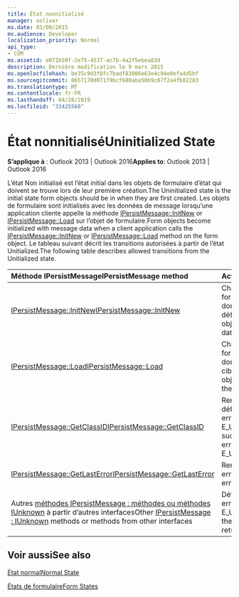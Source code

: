 ```yaml
---
title: État nonnitialisé
manager: soliver
ms.date: 03/09/2015
ms.audience: Developer
localization_priority: Normal
api_type:
- COM
ms.assetid: e071b50f-2e75-4537-ac7b-4a2f5ebea83d
description: Dernière modification le 9 mars 2015
ms.openlocfilehash: be35c9d3f8fc7badf83086e63e4c94e0efa4d5bf
ms.sourcegitcommit: 8657170d071f9bcf680aba50b9c07f2a4fb82283
ms.translationtype: MT
ms.contentlocale: fr-FR
ms.lasthandoff: 04/28/2019
ms.locfileid: "33425560"
---
```

# <a name="uninitialized-state"></a><span data-ttu-id="d3fab-103">État nonnitialisé</span><span class="sxs-lookup"><span data-stu-id="d3fab-103">Uninitialized State</span></span>

  
  
<span data-ttu-id="d3fab-104">**S’applique à** : Outlook 2013 | Outlook 2016</span><span class="sxs-lookup"><span data-stu-id="d3fab-104">**Applies to**: Outlook 2013 | Outlook 2016</span></span> 
  
<span data-ttu-id="d3fab-105">L’état Non initialisé est l’état initial dans les objets de formulaire d’état qui doivent se trouve lors de leur première création.</span><span class="sxs-lookup"><span data-stu-id="d3fab-105">The Uninitialized state is the initial state form objects should be in when they are first created.</span></span> <span data-ttu-id="d3fab-106">Les objets de formulaire sont initialisés avec les données de message lorsqu’une application cliente appelle la méthode [IPersistMessage::InitNew](ipersistmessage-initnew.md) or [IPersistMessage::Load](ipersistmessage-load.md) sur l’objet de formulaire.</span><span class="sxs-lookup"><span data-stu-id="d3fab-106">Form objects become initialized with message data when a client application calls the [IPersistMessage::InitNew](ipersistmessage-initnew.md) or [IPersistMessage::Load](ipersistmessage-load.md) method on the form object.</span></span> <span data-ttu-id="d3fab-107">Le tableau suivant décrit les transitions autorisées à partir de l’état Unitialized.</span><span class="sxs-lookup"><span data-stu-id="d3fab-107">The following table describes allowed transitions from the Unitialized state.</span></span> 
  
|<span data-ttu-id="d3fab-108">**Méthode IPersistMessage**</span><span class="sxs-lookup"><span data-stu-id="d3fab-108">**IPersistMessage method**</span></span>|<span data-ttu-id="d3fab-109">**Action**</span><span class="sxs-lookup"><span data-stu-id="d3fab-109">**Action**</span></span>|<span data-ttu-id="d3fab-110">**Nouvel état**</span><span class="sxs-lookup"><span data-stu-id="d3fab-110">**New state**</span></span>|
|:-----|:-----|:-----|
|[<span data-ttu-id="d3fab-111">IPersistMessage::InitNew</span><span class="sxs-lookup"><span data-stu-id="d3fab-111">IPersistMessage::InitNew</span></span>](ipersistmessage-initnew.md) <br/> |<span data-ttu-id="d3fab-112">Chargez l’objet de formulaire avec les données par défaut.</span><span class="sxs-lookup"><span data-stu-id="d3fab-112">Load the form object with default data.</span></span>  <br/> |[<span data-ttu-id="d3fab-113">Normal</span><span class="sxs-lookup"><span data-stu-id="d3fab-113">Normal</span></span>](normal-state.md) <br/> |
|[<span data-ttu-id="d3fab-114">IPersistMessage::Load</span><span class="sxs-lookup"><span data-stu-id="d3fab-114">IPersistMessage::Load</span></span>](ipersistmessage-load.md) <br/> |<span data-ttu-id="d3fab-115">Chargez l’objet de formulaire avec les données du message cible.</span><span class="sxs-lookup"><span data-stu-id="d3fab-115">Load the form object with data from the target message.</span></span>  <br/> |<span data-ttu-id="d3fab-116">Normal</span><span class="sxs-lookup"><span data-stu-id="d3fab-116">Normal</span></span>  <br/> |
|[<span data-ttu-id="d3fab-117">IPersistMessage::GetClassID</span><span class="sxs-lookup"><span data-stu-id="d3fab-117">IPersistMessage::GetClassID</span></span>](ipersistmessage-getclassid.md) <br/> |<span data-ttu-id="d3fab-118">Renvoyer la réussite ou définir la dernière erreur sur et renvoyer E_UNEXPECTED.</span><span class="sxs-lookup"><span data-stu-id="d3fab-118">Return success, or set the last error to and return E_UNEXPECTED.</span></span>  <br/> |<span data-ttu-id="d3fab-119">Nonnitialisé</span><span class="sxs-lookup"><span data-stu-id="d3fab-119">Uninitialized</span></span>  <br/> |
|[<span data-ttu-id="d3fab-120">IPersistMessage::GetLastError</span><span class="sxs-lookup"><span data-stu-id="d3fab-120">IPersistMessage::GetLastError</span></span>](ipersistmessage-getlasterror.md) <br/> |<span data-ttu-id="d3fab-121">Renvoyer la dernière erreur.</span><span class="sxs-lookup"><span data-stu-id="d3fab-121">Return the last error.</span></span>  <br/> |<span data-ttu-id="d3fab-122">Nonnitialisé</span><span class="sxs-lookup"><span data-stu-id="d3fab-122">Uninitialized</span></span>  <br/> |
|<span data-ttu-id="d3fab-123">Autres [méthodes IPersistMessage : méthodes ou méthodes IUnknown](ipersistmessageiunknown.md) à partir d’autres interfaces</span><span class="sxs-lookup"><span data-stu-id="d3fab-123">Other [IPersistMessage : IUnknown](ipersistmessageiunknown.md) methods or methods from other interfaces</span></span>  <br/> |<span data-ttu-id="d3fab-124">Définissez la dernière erreur sur et renvoyez E_UNEXPECTED.</span><span class="sxs-lookup"><span data-stu-id="d3fab-124">Set the last error to and return E_UNEXPECTED.</span></span>  <br/> |<span data-ttu-id="d3fab-125">Nonnitialisé</span><span class="sxs-lookup"><span data-stu-id="d3fab-125">Uninitialized</span></span>  <br/> |
   
## <a name="see-also"></a><span data-ttu-id="d3fab-126">Voir aussi</span><span class="sxs-lookup"><span data-stu-id="d3fab-126">See also</span></span>



[<span data-ttu-id="d3fab-127">État normal</span><span class="sxs-lookup"><span data-stu-id="d3fab-127">Normal State</span></span>](normal-state.md)
  
[<span data-ttu-id="d3fab-128">États de formulaire</span><span class="sxs-lookup"><span data-stu-id="d3fab-128">Form States</span></span>](form-states.md)

